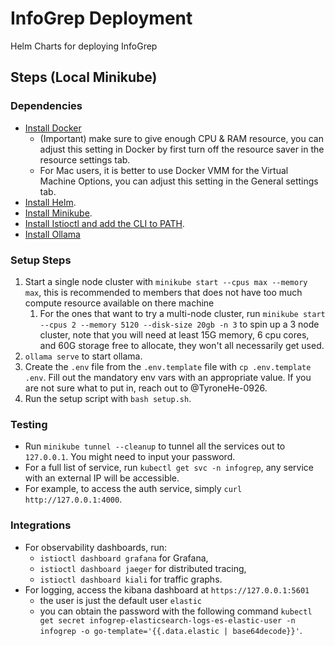 # InfoGrep Deployment

Helm Charts for deploying InfoGrep

## Steps (Local Minikube)

### Dependencies

- [Install Docker](https://docker.com)
  - (Important) make sure to give enough CPU & RAM resource, you can adjust this setting in Docker by first turn off the resource saver in the resource settings tab.
  - For Mac users, it is better to use Docker VMM for the Virtual Machine Options, you can adjust this setting in the General settings tab.
- [Install Helm](https://helm.sh/docs/intro/install/).
- [Install Minikube](https://minikube.sigs.k8s.io/docs/start/?arch=%2Fmacos%2Farm64%2Fstable%2Fbinary+download).
- [Install Istioctl and add the CLI to PATH](https://istio.io/latest/docs/setup/additional-setup/download-istio-release/).
- [Install Ollama](https://ollama.com/download)

### Setup Steps

1. Start a single node cluster with `minikube start --cpus max --memory max`, this is recommended to members that does not have too much compute resource available on there machine
   1. For the ones that want to try a multi-node cluster, run `minikube start --cpus 2 --memory 5120 --disk-size 20gb -n 3` to spin up a 3 node cluster, note that you will need at least 15G memory, 6 cpu cores, and 60G storage free to allocate, they won't all necessarily get used.
2. `ollama serve` to start ollama.
3. Create the `.env` file from the `.env.template` file with `cp .env.template .env`. Fill out the mandatory env vars with an appropriate value. If you are not sure what to put in, reach out to @TyroneHe-0926.
4. Run the setup script with `bash setup.sh`.

### Testing

- Run `minikube tunnel --cleanup` to tunnel all the services out to `127.0.0.1`. You might need to input your password.
- For a full list of service, run `kubectl get svc -n infogrep`, any service with an external IP will be accessible.
- For example, to access the auth service, simply `curl http://127.0.0.1:4000`.

### Integrations

- For observability dashboards, run:
  - `istioctl dashboard grafana` for Grafana,
  - `istioctl dashboard jaeger` for distributed tracing,
  - `istioctl dashboard kiali` for traffic graphs.
- For logging, access the kibana dashboard at `https://127.0.0.1:5601`
  - the user is just the default user `elastic`
  - you can obtain the password with the following command `kubectl get secret infogrep-elasticsearch-logs-es-elastic-user -n infogrep -o go-template='{{.data.elastic | base64decode}}'`.
